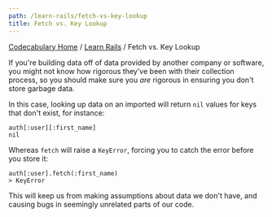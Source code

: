 ```yaml
---
path: /learn-rails/fetch-vs-key-lookup
title: Fetch vs. Key Lookup
---
```

[Codecabulary Home](/) / [Learn Rails](/learn-rails) / Fetch vs. Key Lookup

<!-- ---title: Fetch vs. Key Lookup -->

If you're building data off of data provided by another company or software, you might not know how rigorous they've been with their collection process, so you should make sure you _are_ rigorous in ensuring you don't store garbage data.

In this case, looking up data on an imported will return `nil` values for keys that don't exist, for instance:

	auth[:user][:first_name]
	nil
	
Whereas `fetch` will raise a `KeyError`, forcing you to catch the error before you store it:

	auth[:user].fetch(:first_name)
	> KeyError
	
This will keep us from making assumptions about data we don't have, and causing bugs in seemingly unrelated parts of our code.
